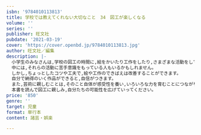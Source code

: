 ```yaml
---
isbn: '9784010113813'
title: 学校では教えてくれない大切なこと　34　図工が楽しくなる
volume: ''
series: ''
publisher: 旺文社
pubdate: '2021-03-19'
cover: 'https://cover.openbd.jp/9784010113813.jpg'
author: 旺文社／編集
description: |-
  小学生のみなさんは,学校の図工の時間に,絵をかいたり工作をしたり,さまざまな活動をしていると思います。
  中には,それらの活動に苦手意識をもっている人もいるかもしれません。
  しかし,ちょっとしたコツや工夫で,絵や工作のできばえは改善することができます。
  自分で納得のいく作品ができると,自信がつきます。
  また,芸術に親しむことは,そのこと自体が感受性を養い,いろいろな力を育むことにつながります。
  本書を読んで図工に親しみ,自分たちの可能性を広げていってください。
price: '850'
genre: ''
target: 児童
format: 単行本
content: 諸芸・娯楽

---
```

